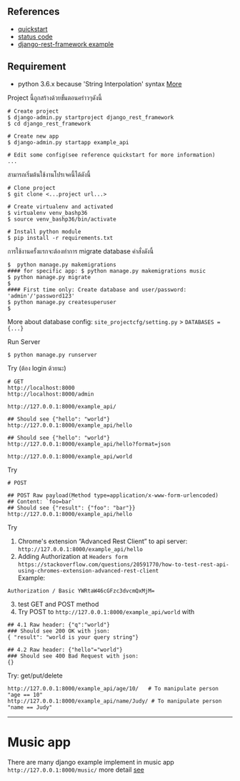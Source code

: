 ## References  
- [quickstart](http://www.django-rest-framework.org/tutorial/quickstart/)  
- [status code](http://www.django-rest-framework.org/api-guide/status-codes/)  
- [django-rest-framework example](http://www.django-rest-framework.org/#example)  
  

## Requirement
- python 3.6.x because 'String Interpolation' syntax [More](https://www.python.org/dev/peps/pep-0498/)    

Project นี้ถูกสร้างด้วยขั้นตอนคร่าวๆดังนี้  
```
# Create project
$ django-admin.py startproject django_rest_framework
$ cd django_rest_framework

# Create new app  
$ django-admin.py startapp example_api

# Edit some config(see reference quickstart for more information)
...

```

สามารถเริ่มต้นใช้งานโปรเจคนี้ได้ดังนี้  
```
# Clone project
$ git clone <...project url...>

# Create virtualenv and activated
$ virtualenv venv_bashp36 
$ source venv_bashp36/bin/activate

# Install python module
$ pip install -r requirements.txt
```

การใช้งานครั้งแรกจะต้องทำการ migrate database คำสั่งดังนี้  
```
$  python manage.py makemigrations
#### for specific app: $ python manage.py makemigrations music
$ python manage.py migrate   
$ 
#### First time only: Create database and user/password: 'admin'/'password123'
$ python manage.py createsuperuser
$ 
```
  
More about database config: `site_projectcfg/setting.py` > `DATABASES = {...}`
  
Run Server    
```
$ python manage.py runserver
```
  
Try (ต้อง login ด้วยนะ)  
```
# GET
http://localhost:8000
http://localhost:8000/admin

http://127.0.0.1:8000/example_api/

## Should see {"hello": "world"} 
http://127.0.0.1:8000/example_api/hello          

## Should see {"hello": "world"} 
http://127.0.0.1:8000/example_api/hello?format=json

http://127.0.0.1:8000/example_api/world
```

Try  
```
# POST

## POST Raw payload(Method type=application/x-www-form-urlencoded)
## Content: `foo=bar`  
## Should see {"result": {"foo": "bar"}}
http://127.0.0.1:8000/example_api/hello 

```

Try  
1. Chrome's extension “Advanced Rest Client” to api server:  
`http://127.0.0.1:8000/example_api/hello`   
2. Adding Authorization at `Headers form`   
`https://stackoverflow.com/questions/20591770/how-to-test-rest-api-using-chromes-extension-advanced-rest-client`  
Example:  
```
Authorization / Basic YWRtaW46cGFzc3dvcmQxMjM=  
```
3. test GET and POST method  
4. Try POST to `http://127.0.0.1:8000/example_api/world` with  
```
## 4.1 Raw header: {"q":"world"}
### Should see 200 OK with json:
{ "result": "world is your query string"}

## 4.2 Raw header: {"hello"="world"}
### Should see 400 Bad Request with json:
{}

```
  
Try: get/put/delete 
```
http://127.0.0.1:8000/example_api/age/10/   # To manipulate person "age == 10"
http://127.0.0.1:8000/example_api/name/Judy/ # To manipulate person "name == Judy"
```


------------------------------------------------

# Music app  
There are many django example implement in music app `http://127.0.0.1:8000/music/` more detail [see](/music/)  
